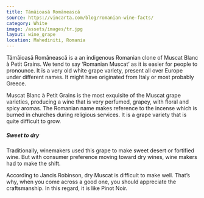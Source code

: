 ```yaml
---
title: Tămȃioasă Romȃnească
source: https://vincarta.com/blog/romanian-wine-facts/
category: White
image: /assets/images/tr.jpg
layout: wine_grape
location: Mahediniti, Romania
---
```

Tămȃioasă Romȃnească is a an indigenous Romanian clone of Muscat Blanc à Petit Grains. We tend to say ‘Romanian Muscat’ as it is easier for people to pronounce. It is a very old white grape variety, present all over Europe under different names. It might have originated from Italy or most probably Greece.

Muscat Blanc à Petit Grains is the most exquisite of the Muscat grape varieties, producing a wine that is very perfumed, grapey, with floral and spicy aromas. The Romanian name makes reference to the incense which is burned in churches during religious services. It is a grape variety that is quite difficult to grow.

<h5 id="h5text">Sweet to dry</h5>
Traditionally, winemakers used this grape to make sweet desert or fortified wine. But with consumer preference moving toward dry wines, wine makers had to make the shift.

According to Jancis Robinson, dry Muscat is difficult to make well. That’s why, when you come across a good one, you should appreciate the craftsmanship. In this regard, it is like Pinot Noir.
